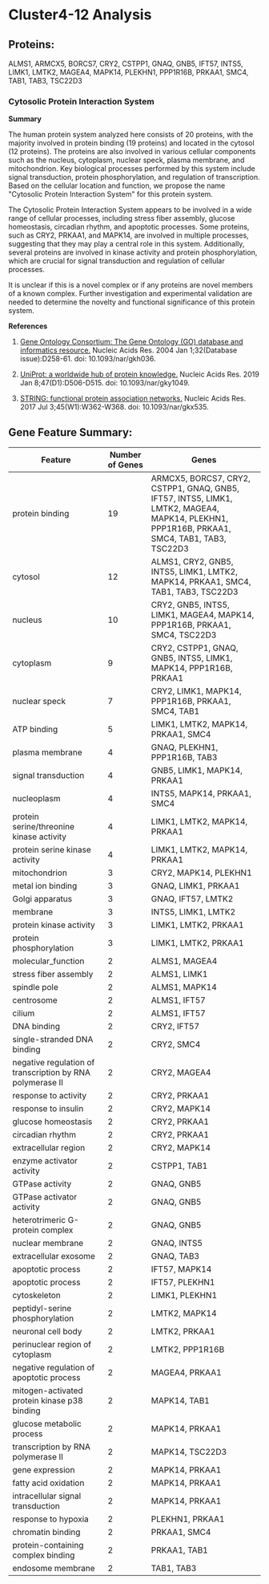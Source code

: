 # Cluster4-12 Analysis

## Proteins: 

ALMS1, ARMCX5, BORCS7, CRY2, CSTPP1, GNAQ, GNB5, IFT57, INTS5, LIMK1, LMTK2, MAGEA4, MAPK14, PLEKHN1, PPP1R16B, PRKAA1, SMC4, TAB1, TAB3, TSC22D3

### Cytosolic Protein Interaction System

**Summary**

The human protein system analyzed here consists of 20 proteins, with the majority involved in protein binding (19 proteins) and located in the cytosol (12 proteins). The proteins are also involved in various cellular components such as the nucleus, cytoplasm, nuclear speck, plasma membrane, and mitochondrion. Key biological processes performed by this system include signal transduction, protein phosphorylation, and regulation of transcription. Based on the cellular location and function, we propose the name "Cytosolic Protein Interaction System" for this protein system.

The Cytosolic Protein Interaction System appears to be involved in a wide range of cellular processes, including stress fiber assembly, glucose homeostasis, circadian rhythm, and apoptotic processes. Some proteins, such as CRY2, PRKAA1, and MAPK14, are involved in multiple processes, suggesting that they may play a central role in this system. Additionally, several proteins are involved in kinase activity and protein phosphorylation, which are crucial for signal transduction and regulation of cellular processes.

It is unclear if this is a novel complex or if any proteins are novel members of a known complex. Further investigation and experimental validation are needed to determine the novelty and functional significance of this protein system.

**References**

1. [Gene Ontology Consortium: The Gene Ontology (GO) database and informatics resource.](https://academic.oup.com/nar/article/32/suppl_1/D258/2505269) Nucleic Acids Res. 2004 Jan 1;32(Database issue):D258-61. doi: 10.1093/nar/gkh036.

2. [UniProt: a worldwide hub of protein knowledge.](https://academic.oup.com/nar/article/47/D1/D506/5146203) Nucleic Acids Res. 2019 Jan 8;47(D1):D506-D515. doi: 10.1093/nar/gky1049.

3. [STRING: functional protein association networks.](https://academic.oup.com/nar/article/45/W1/W362/3787862) Nucleic Acids Res. 2017 Jul 3;45(W1):W362-W368. doi: 10.1093/nar/gkx535.

## Gene Feature Summary: 

| Feature | Number of Genes | Genes |
| --- | --- | --- |
| protein binding | 19 | ARMCX5, BORCS7, CRY2, CSTPP1, GNAQ, GNB5, IFT57, INTS5, LIMK1, LMTK2, MAGEA4, MAPK14, PLEKHN1, PPP1R16B, PRKAA1, SMC4, TAB1, TAB3, TSC22D3 |
| cytosol | 12 | ALMS1, CRY2, GNB5, INTS5, LIMK1, LMTK2, MAPK14, PRKAA1, SMC4, TAB1, TAB3, TSC22D3 |
| nucleus | 10 | CRY2, GNB5, INTS5, LIMK1, MAGEA4, MAPK14, PPP1R16B, PRKAA1, SMC4, TSC22D3 |
| cytoplasm | 9 | CRY2, CSTPP1, GNAQ, GNB5, INTS5, LIMK1, MAPK14, PPP1R16B, PRKAA1 |
| nuclear speck | 7 | CRY2, LIMK1, MAPK14, PPP1R16B, PRKAA1, SMC4, TAB1 |
| ATP binding | 5 | LIMK1, LMTK2, MAPK14, PRKAA1, SMC4 |
| plasma membrane | 4 | GNAQ, PLEKHN1, PPP1R16B, TAB3 |
| signal transduction | 4 | GNB5, LIMK1, MAPK14, PRKAA1 |
| nucleoplasm | 4 | INTS5, MAPK14, PRKAA1, SMC4 |
| protein serine/threonine kinase activity | 4 | LIMK1, LMTK2, MAPK14, PRKAA1 |
| protein serine kinase activity | 4 | LIMK1, LMTK2, MAPK14, PRKAA1 |
| mitochondrion | 3 | CRY2, MAPK14, PLEKHN1 |
| metal ion binding | 3 | GNAQ, LIMK1, PRKAA1 |
| Golgi apparatus | 3 | GNAQ, IFT57, LMTK2 |
| membrane | 3 | INTS5, LIMK1, LMTK2 |
| protein kinase activity | 3 | LIMK1, LMTK2, PRKAA1 |
| protein phosphorylation | 3 | LIMK1, LMTK2, PRKAA1 |
| molecular_function | 2 | ALMS1, MAGEA4 |
|  stress fiber assembly | 2 | ALMS1, LIMK1 |
| spindle pole | 2 | ALMS1, MAPK14 |
| centrosome | 2 | ALMS1, IFT57 |
| cilium | 2 | ALMS1, IFT57 |
| DNA binding | 2 | CRY2, IFT57 |
| single-stranded DNA binding | 2 | CRY2, SMC4 |
| negative regulation of transcription by RNA polymerase II | 2 | CRY2, MAGEA4 |
| response to activity | 2 | CRY2, PRKAA1 |
| response to insulin | 2 | CRY2, MAPK14 |
| glucose homeostasis | 2 | CRY2, PRKAA1 |
|  circadian rhythm | 2 | CRY2, PRKAA1 |
| extracellular region | 2 | CRY2, MAPK14 |
| enzyme activator activity | 2 | CSTPP1, TAB1 |
| GTPase activity | 2 | GNAQ, GNB5 |
| GTPase activator activity | 2 | GNAQ, GNB5 |
| heterotrimeric G-protein complex | 2 | GNAQ, GNB5 |
| nuclear membrane | 2 | GNAQ, INTS5 |
| extracellular exosome | 2 | GNAQ, TAB3 |
| apoptotic process | 2 | IFT57, MAPK14 |
|  apoptotic process | 2 | IFT57, PLEKHN1 |
| cytoskeleton | 2 | LIMK1, PLEKHN1 |
| peptidyl-serine phosphorylation | 2 | LMTK2, MAPK14 |
| neuronal cell body | 2 | LMTK2, PRKAA1 |
| perinuclear region of cytoplasm | 2 | LMTK2, PPP1R16B |
| negative regulation of apoptotic process | 2 | MAGEA4, PRKAA1 |
| mitogen-activated protein kinase p38 binding | 2 | MAPK14, TAB1 |
| glucose metabolic process | 2 | MAPK14, PRKAA1 |
|  transcription by RNA polymerase II | 2 | MAPK14, TSC22D3 |
|  gene expression | 2 | MAPK14, PRKAA1 |
| fatty acid oxidation | 2 | MAPK14, PRKAA1 |
| intracellular signal transduction | 2 | MAPK14, PRKAA1 |
| response to hypoxia | 2 | PLEKHN1, PRKAA1 |
| chromatin binding | 2 | PRKAA1, SMC4 |
| protein-containing complex binding | 2 | PRKAA1, TAB1 |
| endosome membrane | 2 | TAB1, TAB3 |

